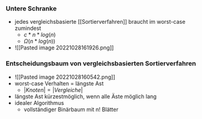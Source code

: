 ### Untere Schranke
+ jedes vergleichsbasierte [[Sortierverfahren]] braucht im worst-case zumindest
	+ $c*n*log(n)$
	+ $\Omega(n*log(n))$
+ ![[Pasted image 20221028161926.png]]

### Entscheidungsbaum von vergleichsbasierten Sortierverfahren
+ ![[Pasted image 20221028160542.png]]
+ worst-case Verhalten = längste Ast
	+ $|Knoten|=|Vergleiche|$
+ längste Ast kürzestmöglich, wenn alle Äste möglich lang
+ idealer Algorithmus
	+ vollständiger Binärbaum mit n! Blätter